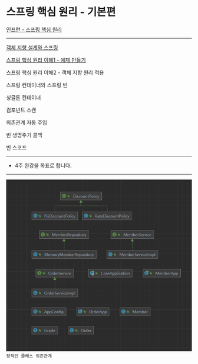 # 스프링 핵심 원리 - 기본편

[인프런 - 스프링 핵심 원리](https://www.inflearn.com/course/%EC%8A%A4%ED%94%84%EB%A7%81-%ED%95%B5%EC%8B%AC-%EC%9B%90%EB%A6%AC-%EA%B8%B0%EB%B3%B8%ED%8E%B8/dashboard)

---

[객체 지향 설계와 스프링](https://velog.io/@f1v3/%EA%B0%9D%EC%B2%B4-%EC%A7%80%ED%96%A5-%EC%84%A4%EA%B3%84%EC%99%80-%EC%8A%A4%ED%94%84%EB%A7%81)

[스프링 핵심 원리 이해1 - 예제 만들기](https://velog.io/@f1v3/%EC%8A%A4%ED%94%84%EB%A7%81-%ED%95%B5%EC%8B%AC-%EC%9B%90%EB%A6%AC-%EC%9D%B4%ED%95%B41)

스프링 핵심 원리 이해2 - 객체 지향 원리 적용

스프링 컨테이너와 스프링 빈

싱글톤 컨테이너


컴포넌트 스캔

의존관계 자동 주입

빈 생명주기 콜백

빈 스코프


---

- 4주 완강을 목표로 합니다.

---

![정적인 클래스 의존관계](img.png)
`정적인 클래스 의존관계`